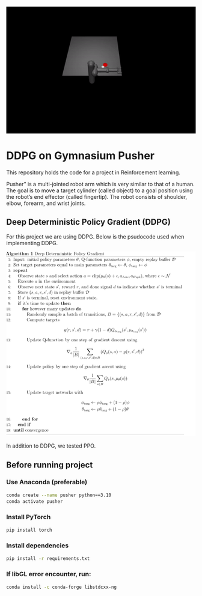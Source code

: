 <p align="center">
  <img src="docs/pusher_2.gif" width="600" height="338">
</p>


# DDPG on Gymnasium Pusher
This repository holds the code for a project in Reinforcement learning.

Pusher” is a multi-jointed robot arm which is very similar to that of a human. The goal is to move a target cylinder (called object) to a goal position using the robot’s end effector (called fingertip). The robot consists of shoulder, elbow, forearm, and wrist joints.

## Deep Deterministic Policy Gradient (DDPG)
For this project we are using DDPG. Below is the psudocode used when implementing DDPG.

![Alt text](docs/psudocode.png)

In addition to DDPG, we tested PPO.

## Before running project

### Use Anaconda (preferable)
```bash
conda create --name pusher python==3.10
conda activate pusher
```

### Install PyTorch
```bash
pip install torch
```

### Install dependencies
```bash
pip install -r requirements.txt
```
### If libGL error encounter, run:
```bash
conda install -c conda-forge libstdcxx-ng
```

